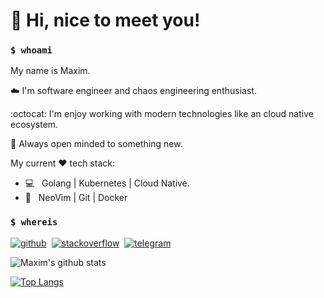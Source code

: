 # 👋 Hi, nice to meet you!

### `$ whoami`

My name is Maxim.

:cloud: I'm software engineer and chaos engineering enthusiast.

:octocat: I'm enjoy working with modern technologies like an cloud native ecosystem.

:new_moon_with_face: Always open minded to something new.

My current ❤ tech stack:
- 💻 &nbsp; Golang | Kubernetes | Cloud Native.
- 🔧 &nbsp; NeoVim | Git | Docker

### `$ whereis`

[![github](https://badges.aleen42.com/src/github.svg)](https://github.com/moeryomenko)&nbsp;
[![stackoverflow](https://badges.aleen42.com/src/stackoverflow.svg)](https://stackoverflow.com/users/7821330/maxim-eryomenko)&nbsp;
[![telegram](https://badges.aleen42.com/src/telegram.svg)](https://t.me/moeryomenko)&nbsp;


![Maxim's github stats](https://github-readme-stats.vercel.app/api?username=moeryomenko&show_icons=true&theme=gradient)

[![Top Langs](https://github-readme-stats.vercel.app/api/top-langs/?username=moeryomenko&layout=compact&theme=gradient)](https://github.com/anuraghazra/github-readme-stats)
